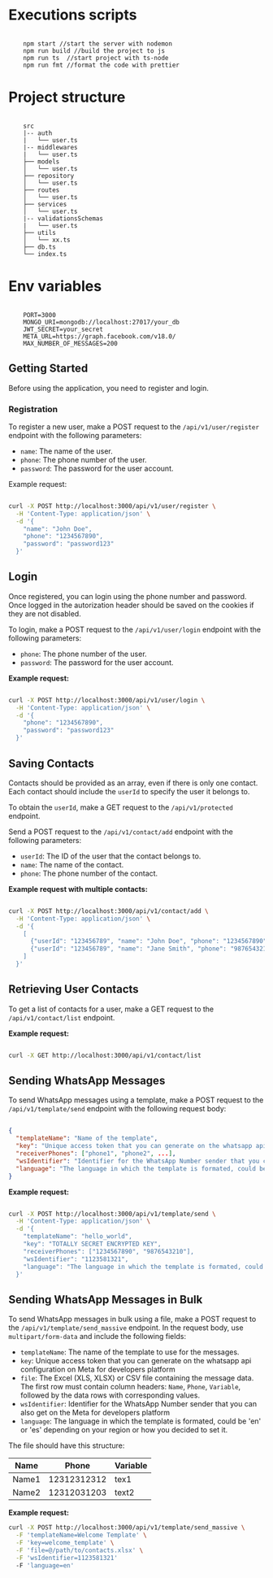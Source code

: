 # Executions scripts

```

    npm start //start the server with nodemon
    npm run build //build the project to js
    npm run ts  //start project with ts-node
    npm run fmt //format the code with prettier

```

# Project structure

```

    src
    |-- auth
    |   └── user.ts
    |-- middlewares
    |   └── user.ts
    ├── models
    │   └── user.ts
    ├── repository
    │   └── user.ts
    ├── routes
    │   └── user.ts
    ├── services
    │   └── user.ts
    |-- validationsSchemas
    |   └── user.ts
    ├── utils
    │   └── xx.ts
    ├── db.ts
    └── index.ts

```

# Env variables

```

    PORT=3000
    MONGO_URI=mongodb://localhost:27017/your_db
    JWT_SECRET=your_secret
    META_URL=https://graph.facebook.com/v18.0/
    MAX_NUMBER_OF_MESSAGES=200

```

## Getting Started

Before using the application, you need to register and login.

### Registration

To register a new user, make a POST request to the `/api/v1/user/register` endpoint with the following parameters:

- `name`: The name of the user.
- `phone`: The phone number of the user.
- `password`: The password for the user account.

Example request:

```bash

curl -X POST http://localhost:3000/api/v1/user/register \
  -H 'Content-Type: application/json' \
  -d '{
    "name": "John Doe",
    "phone": "1234567890",
    "password": "password123"
  }'

```

## Login

Once registered, you can login using the phone number and password. Once logged in the autorization header should be saved on the cookies
if they are not disabled.

To login, make a POST request to the `/api/v1/user/login` endpoint with the following parameters:

- `phone`: The phone number of the user.
- `password`: The password for the user account.

**Example request:**

```bash

curl -X POST http://localhost:3000/api/v1/user/login \
  -H 'Content-Type: application/json' \
  -d '{
    "phone": "1234567890",
    "password": "password123"
  }'

```

## Saving Contacts

Contacts should be provided as an array, even if there is only one contact. Each contact should include the `userId` to specify the user it belongs to.

To obtain the `userId`, make a GET request to the `/api/v1/protected` endpoint.

Send a POST request to the `/api/v1/contact/add` endpoint with the following parameters:

  - `userId`: The ID of the user that the contact belongs to.
  - `name`: The name of the contact.
  - `phone`: The phone number of the contact.

**Example request with multiple contacts:**

```bash

curl -X POST http://localhost:3000/api/v1/contact/add \
  -H 'Content-Type: application/json' \
  -d '{
    [
      {"userId": "123456789", "name": "John Doe", "phone": "1234567890"},
      {"userId": "123456789", "name": "Jane Smith", "phone": "9876543210"}
    ]
  }'

```

## Retrieving User Contacts

To get a list of contacts for a user, make a GET request to the `/api/v1/contact/list` endpoint.

**Example request:**

```bash

curl -X GET http://localhost:3000/api/v1/contact/list

```

## Sending WhatsApp Messages

To send WhatsApp messages using a template, make a POST request to the `/api/v1/template/send` endpoint with the following request body:

```json

{
  "templateName": "Name of the template",
  "key": "Unique access token that you can generate on the whatsapp api configuration on Meta for developers platform",
  "receiverPhones": ["phone1", "phone2", ...],
  "wsIdentifier": "Identifier for the WhatsApp Number sender that you can also get on the Meta for developers platform",
  "language": "The language in which the template is formated, could be 'en' or 'es' depending on your region or how you decided to set it."
}

```

**Example request:**

```bash

curl -X POST http://localhost:3000/api/v1/template/send \
  -H 'Content-Type: application/json' \
  -d '{
    "templateName": "hello_world",
    "key": "TOTALLY SECRET ENCRYPTED KEY",
    "receiverPhones": ["1234567890", "9876543210"],
    "wsIdentifier": "1123581321",
    "language": "The language in which the template is formated, could be 'en' or 'es' depending on your region or how you decided to set it."
  }'

```

## Sending WhatsApp Messages in Bulk

To send WhatsApp messages in bulk using a file, make a POST request to the `/api/v1/template/send_massive` endpoint. In the request body, use `multipart/form-data` and include the following fields:

- `templateName`: The name of the template to use for the messages.
- `key`: Unique access token that you can generate on the whatsapp api configuration on Meta for developers platform
- `file`: The Excel (XLS, XLSX) or CSV file containing the message data. The first row must contain column headers: `Name`, `Phone`, `Variable`, followed by the data rows with corresponding values.
- `wsIdentifier`: Identifier for the WhatsApp Number sender that you can also get on the Meta for developers platform
- `language`: The language in which the template is formated, could be 'en' or 'es' depending on your region or how you decided to set it.

The file should have this structure:

<div align="center">

| Name   | Phone         | Variable |
|--------|---------------|----------|
| Name1  | 12312312312   | tex1     |
| Name2  | 12312031203   | text2    |

</div>


**Example request:**

```bash
curl -X POST http://localhost:3000/api/v1/template/send_massive \
  -F 'templateName=Welcome Template' \
  -F 'key=welcome_template' \
  -F 'file=@/path/to/contacts.xlsx' \
  -F 'wsIdentifier=1123581321'
  -F 'language=en'
